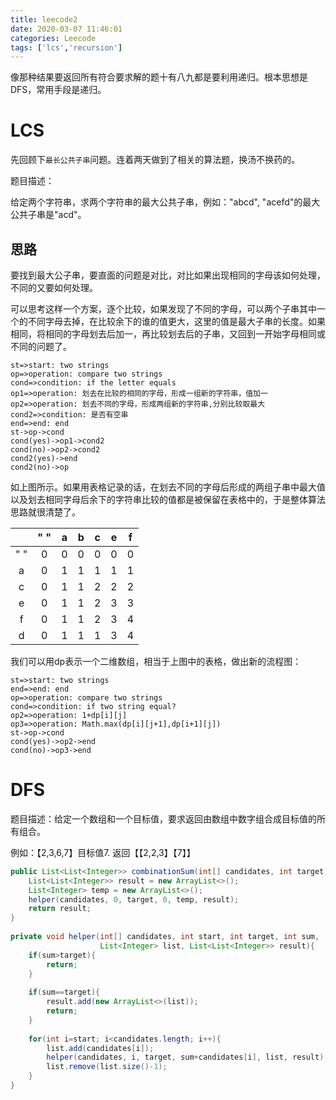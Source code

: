 ```yaml
---
title: leecode2
date: 2020-03-07 11:46:01
categories: Leecode
tags: ['lcs','recursion']
---
```


像那种结果要返回所有符合要求解的题十有八九都是要利用递归。根本思想是DFS，常用手段是递归。

<!-- more -->

#  LCS

先回顾下`最长公共子串`问题。连着两天做到了相关的算法题，换汤不换药的。

题目描述：

给定两个字符串，求两个字符串的最大公共子串，例如："abcd", "acefd"的最大公共子串是"acd"。

## 思路

要找到最大公子串，要直面的问题是对比，对比如果出现相同的字母该如何处理，不同的又要如何处理。

可以思考这样一个方案，逐个比较，如果发现了不同的字母，可以两个子串其中一个的不同字母去掉，在比较余下的谁的值更大，这里的值是最大子串的长度。如果相同，将相同的字母划去后加一，再比较划去后的子串，又回到一开始字母相同或不同的问题了。

```flowchart
st=>start: two strings
op=>operation: compare two strings
cond=>condition: if the letter equals
op1=>operation: 划去在比较的相同的字母，形成一组新的字符串，值加一
op2=>operation: 划去不同的字母，形成两组新的字符串,分别比较取最大
cond2=>condition: 是否有空串
end=>end: end
st->op->cond
cond(yes)->op1->cond2
cond(no)->op2->cond2
cond2(yes)->end
cond2(no)->op
```

如上图所示。如果用表格记录的话，在划去不同的字母后形成的两组子串中最大值以及划去相同字母后余下的字符串比较的值都是被保留在表格中的，于是整体算法思路就很清楚了。

|      | " "  |  a   |  b   |  c   |  e   |  f   |
| :--: | :--: | :--: | :--: | :--: | :--: | :--: |
| " "  |  0   |  0   |  0   |  0   |  0   |  0   |
|  a   |  0   |  1   |  1   |  1   |  1   |  1   |
|  c   |  0   |  1   |  1   |  2   |  2   |  2   |
|  e   |  0   |  1   |  1   |  2   |  3   |  3   |
|  f   |  0   |  1   |  1   |  2   |  3   |  4   |
|  d   |  0   |  1   |  1   |  1   |  3   |  4   |

我们可以用dp表示一个二维数组，相当于上图中的表格，做出新的流程图：

```flow
st=>start: two strings
end=>end: end
op=>operation: compare two strings
cond=>condition: if two string equal?
op2=>operation: 1+dp[i][j]
op3=>operation: Math.max(dp[i][j+1],dp[i+1][j])
st->op->cond
cond(yes)->op2->end
cond(no)->op3->end
```

# DFS

题目描述：给定一个数组和一个目标值，要求返回由数组中数字组合成目标值的所有组合。

例如：【2,3,6,7】目标值7. 返回【【2,2,3】【7】】

```java
public List<List<Integer>> combinationSum(int[] candidates, int target) {
    List<List<Integer>> result = new ArrayList<>();
    List<Integer> temp = new ArrayList<>();
    helper(candidates, 0, target, 0, temp, result);
    return result;
}
 
private void helper(int[] candidates, int start, int target, int sum,
                    List<Integer> list, List<List<Integer>> result){
    if(sum>target){
        return;
    }
 
    if(sum==target){
        result.add(new ArrayList<>(list));
        return;
    }
 
    for(int i=start; i<candidates.length; i++){
        list.add(candidates[i]);
        helper(candidates, i, target, sum+candidates[i], list, result);
        list.remove(list.size()-1);
    }
}
```

